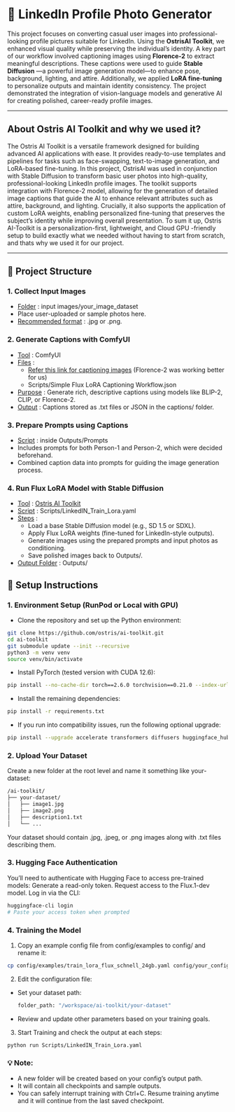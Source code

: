 # 🧠 LinkedIn Profile Photo Generator

This project focuses on converting casual user images into professional-looking profile pictures suitable for LinkedIn. Using the **OstrisAI Toolkit**, we enhanced visual quality while preserving the individual’s identity. A key part of our workflow involved captioning images using **Florence-2** to extract meaningful descriptions. These captions were used to guide **Stable Diffusion** —a powerful image generation model—to enhance pose, background, lighting, and attire. Additionally, we applied **LoRA fine-tuning** to personalize outputs and maintain identity consistency. The project demonstrated the integration of vision-language models and generative AI for creating polished, career-ready profile images.

---
## About Ostris AI Toolkit and why we used it?
The Ostris AI Toolkit is a versatile framework designed for building advanced AI applications with ease. It provides ready-to-use templates and pipelines for tasks such as face-swapping, text-to-image generation, and LoRA-based fine-tuning. In this project, OstrisAI was used in conjunction with Stable Diffusion to transform basic user photos into high-quality, professional-looking LinkedIn profile images. The toolkit supports integration with Florence-2 model, allowing for the generation of detailed image captions that guide the AI to enhance relevant attributes such as attire, background, and lighting. Crucially, it also supports the application of custom LoRA weights, enabling personalized fine-tuning that preserves the subject’s identity while improving overall presentation. To sum it up, Ostris AI-Toolkit is a personalization-first, lightweight, and Cloud GPU -friendly setup to build exactly what we needed without having to start from scratch, and thats why we used it for our project.

---
## 📁 Project Structure

### 1. Collect Input Images
- <ins>Folder</ins> : input images/your_image_dataset
- Place user-uploaded or sample photos here.
- <ins>Recommended format</ins> : .jpg or .png.

### 2. Generate Captions with ComfyUI
- <ins>Tool</ins> : ComfyUI
- <ins>Files</ins> :
  - [Refer this link for captioning images](https://github.com/TheLocalLab/fluxgym-Colab?tab=readme-ov-file) (Florence-2 was working better for us)
  - Scripts/Simple Flux LoRA Captioning Workflow.json
- <ins>Purpose</ins> : Generate rich, descriptive captions using models like BLIP-2, CLIP, or Florence-2. 
- <ins>Output</ins> : Captions stored as .txt files or JSON in the captions/ folder.

### 3. Prepare Prompts using Captions
- <ins>Script</ins> : inside Outputs/Prompts
- Includes prompts for both Person-1 and Person-2, which were decided beforehand.
- Combined caption data into prompts for guiding the image generation process.


### 4. Run Flux LoRA Model with Stable Diffusion
- <ins>Tool</ins> : [Ostris AI Toolkit](https://github.com/ostris/ai-toolkit)
- <ins>Script</ins> : Scripts/LinkedIN_Train_Lora.yaml
- <ins>Steps</ins> :
  - Load a base Stable Diffusion model (e.g., SD 1.5 or SDXL).
  - Apply Flux LoRA weights (fine-tuned for LinkedIn-style outputs).
  - Generate images using the prepared prompts and input photos as conditioning.
  - Save polished images back to Outputs/.
- <ins>Output Folder</ins> : Outputs/


## 📄 Setup Instructions

### 1. Environment Setup (RunPod or Local with GPU)

- Clone the repository and set up the Python environment:

```bash
git clone https://github.com/ostris/ai-toolkit.git
cd ai-toolkit
git submodule update --init --recursive
python3 -m venv venv
source venv/bin/activate
```
- Install PyTorch (tested version with CUDA 12.6):
```bash
pip install --no-cache-dir torch==2.6.0 torchvision==0.21.0 --index-url https://download.pytorch.org/whl/cu126
```
- Install the remaining dependencies:
```bash
pip install -r requirements.txt
```
- If you run into compatibility issues, run the following optional upgrade:
```bash
pip install --upgrade accelerate transformers diffusers huggingface_hub
```

### 2. Upload Your Dataset
Create a new folder at the root level and name it something like your-dataset:
```bash
/ai-toolkit/
├── your-dataset/
│   ├── image1.jpg
│   ├── image2.png
│   ├── description1.txt
│   └── ...
```
Your dataset should contain .jpg, .jpeg, or .png images along with .txt files describing them.

### 3. Hugging Face Authentication
You’ll need to authenticate with Hugging Face to access pre-trained models:
Generate a read-only token.
Request access to the Flux.1-dev model.
Log in via the CLI:
```bash
huggingface-cli login
# Paste your access token when prompted
```
### 4. Training the Model
1. Copy an example config file from config/examples to config/ and rename it:
```bash
cp config/examples/train_lora_flux_schnell_24gb.yaml config/your_config.yaml
```
2. Edit the configuration file:
- Set your dataset path:
  ```bash
  folder_path: "/workspace/ai-toolkit/your-dataset"
  ```
- Review and update other parameters based on your training goals.
3. Start Training and check the output at each steps:
```bash
python run Scripts/LinkedIN_Train_Lora.yaml
```
### 💡 Note:
- A new folder will be created based on your config’s output path.
- It will contain all checkpoints and sample outputs.
- You can safely interrupt training with Ctrl+C. Resume training anytime and it will continue from the last saved checkpoint.

